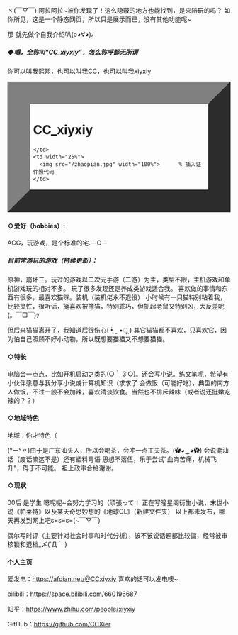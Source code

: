 ヾ(￣▽￣)
阿拉阿拉~被你发现了！这么隐蔽的地方也能找到，是来陪玩的吗？
如你所见，这是一个静态网页，所以只是展示而已，没有其他功能呢~

那 就先做个自我介绍叭(o◕∀◕)ﾉ

##### ◆嗯，全称叫“CC_xiyxiy”，怎么称呼都无所谓
你可以叫我熙熙，也可以叫我CC，也可以叫我xiyxiy
<table border="50">
  <tr>
    <td width="75%">
      <h1>CC_xiyxiy</h1>

    </td>
    <td width="25%">
      <img src="/zhaopian.jpg" width="100%">      % 插入证件照代码
    </td>
  </tr>
</table>

#### ◇爱好（hobbies）:
ACG，玩游戏，是个标准的宅.－O－
##### 目前常游玩的游戏（持续更新）：

原神，崩坏三。玩过的游戏以二次元手游（二游）为主，类型不限，主机游戏和单机游戏玩的相对不多。
玩了很多发现还是养成类游戏适合我。
喜欢做的事情和东西有很多，最喜欢猫咪。装机（装机佬永不退役）
小时候有一只猫特别粘着我，比较灵性，很听话，挺喜欢被撸猫，特别乖巧，但抓起老鼠又特别凶，大反差呢(。￣□￣)ﾂ   

但后来猫猫离开了，我知道后很伤心( •̥́ ˍ •ू ) 
其它猫猫都不喜欢，只喜欢它，因为怕自己照顾不好小动物，所以既想要猫猫又不想要猫猫。

#### ◇特长 
电脑会一点点，比如开机启动之类的(○｀ 3′○)。还会写小说。练文笔呢，希望有小伙伴愿意与我分享小说或计算机知识（求求了
会做饭（可能好吃），典型的南方人做饭，不过一般不会加辣，喜欢清淡饮食。当然也不排斥辣味（或者说还挺嫩吃辣的？？）

#### ◇地域特色
地域：你才特色（

(°ー°〃)由于是广东汕头人，所以会喝茶，会冲一点工夫茶。(✿◕‿◕✿)
会说潮汕话（废话嘛这不是）还有塑料粤语
思想不落伍，乐于尝试"血肉苦痛，机械飞升"，碍于不可能。
祖上政审合格谢谢。

#### ◇现状

00后 是学生
嗯呢呢~会努力学习的（頑張って！
正在写曈星阁衍生小说，末世小说《帕莱特》以及某天奇思妙想的《地球OL》（新建文件夹）
以上都未发布，哪天再发到网上吧ε=ε=ε=(~￣▽￣)

偶尔写时评（主要针对社会时事和时代分析），该不该说话题都比较偏，经常被审核锁和退档_〆(´Д｀ )

#### 个人主页
爱发电：https://afdian.net/@CCxiyxiy
喜欢的话可以发电噢~

bilibili：https://space.bilibili.com/660196687

知乎：https://www.zhihu.com/people/xiyxiy

GitHub：https://github.com/CCXier
